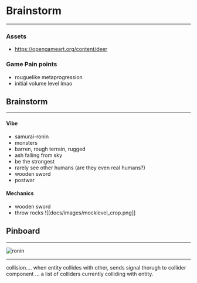 # Brainstorm
---
### Assets
- https://opengameart.org/content/deer

### Game Pain points
- rouguelike metaprogression
- initial volume level lmao

## Brainstorm
---
#### Vibe
- samurai-ronin
- monsters
- barren, rough terrain, rugged
- ash falling from sky
- be the strongest 
- rarely see other humans (are they even real humans?)
- wooden sword
- postwar

#### Mechanics
- wooden sword
- throw rocks
![[docs/images/mocklevel_crop.png]]

## Pinboard
---
![ronin](https://the8bitpimp.files.wordpress.com/2015/10/ronin_topdown_21.gif)


---

collision.... when entity collides with other, sends signal thorugh to collider component ... a list of colliders currently colliding with entity.